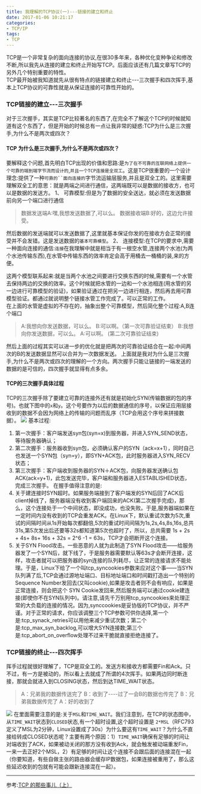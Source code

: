 ```yaml
---
title: 我理解的TCP协议(一)---链接的建立和终止
date: 2017-01-06 10:21:17
categories: 
- TCP/IP
tags:
- TCP
---
```

TCP是一个非常复杂的面向连接的协议,在很30多年来，各种优化变种争论和修改不断,所以我先从连接的建立和终止开始写TCP。后面应该还有几篇文章写TCP的另外几个特别重要的特性。  
TCP最开始被我知道就先从很有特点的链接建立和终止---三次握手和四次挥手,基本上TCP协议的可靠性就是从保证连接的可靠性开始的。  
### TCP链接的建立---三次握手  
对于三次握手，其实是TCP比较著名的东西了,在完全不了解这个TCP的时候就知道有这个东西了，但是开始的时候总有一点让我非常的疑惑:TCP为什么是三次握手,为什么不是两次或四次？  
#### TCP 为什么是三次握手,为什么不是两次或四次？
要解释这个问题,首先明白TCP出现的价值和思路:是`为了在不可靠的互联网络上提供一个可靠的端到端字节流而设计的`,`并且一个TCP连接是全双工`。这是TCP很重要的一个设计理念:提供了一种`可靠的``面向连接的`字节流运输层服务,并且是双全工的。这里需要理解双全工的意思：就是两端之间进行通信，这两端既可以是数据的接收方，也可以是数据的发送方。
1、 可靠模型:但是为了数据的安全送达，就必须在发送数据前向另一个端口进行通信
>数据发送端A:嘿,我想发送数据了,可以么。
>数据接收端B:好的，这边允许接受。  

然后数据的发送端就可以发送数据了,这里就基本保证你发的在接收方会正常的接受并不会发错。这是发送数据的`基本可靠模型`。
2、 连接模型:在TCP的要求中,需要一种面向连接的通信:`连接`在我理解中就是相当于有一根空水管,连接两个水池(为两个水池传输东西),在水管中传输东西的效率肯定会高于用桶去一桶桶的装,来的方便。
<!--more-->
这两个模型联系起来:就是当两个水池之间要进行交换东西的时候,需要有一个水管去保持两边的交换的效率。这个时候就把水管的一边和一个水池相连(用水管的另一边进行可靠模型的验证)，如果验证通过在把另一边进行相连，然后再去用可靠模型验证。都通过就说明整个链接水管工作完成了。可以正常的工作。  
在上面的水管是虚拟的不存在的，抽象出整个可靠模型，然后简化整个过程:A,B连个端口
>A:我想向你发送数据，可以么。
>B:可以啊。（第一次可靠验证结束）
>B:我想向你发送数据，可以么。
>A:可以啊。 (第二次可靠验证结束)  

然后上面的过程其实可以进一步的优化就是把两次的可靠验证结合在一起:中间两次的B的发送数据显然可以合并为一次数据发送。
上面就是我对为什么是三次握手,为什么不是两次或四次的理解的一个方向。两次握手只能让链接的一端发送的数据的是可信的，四次握手就显得有点多余。  
#### TCP的三次握手具体过程  
TCP的三次握手除了要建立可靠的连接外还有就是初始化SYN(传输数据的包的序号)。也就下图中的`x`和`y`。这个号要作为以后的数据通信的序号，以保证应用层接收到的数据不会因为网络上的传输的问题而乱序（TCP会用这个序号来拼接数据）。
![](http://ofa8x9gy9.bkt.clouddn.com/TCP%E4%B8%89%E6%AC%A1%E6%8F%A1%E6%89%8B%E5%92%8C%E5%9B%9B%E6%AC%A1%E6%8C%A5%E6%89%8B.jpg)
基本过程:
1. 第一次握手：客户端发送syn包(syn=x)到服务器，并进入SYN_SEND状态，等待服务器确认；
2. 第二次握手：服务器收到syn包，必须确认客户的SYN（ack=x+1），同时自己也发送一个SYN包（syn=y），即SYN+ACK包，此时服务器进入SYN_RECV状态；
3. 第三次握手：客户端收到服务器的SYN＋ACK包，向服务器发送确认包ACK(ack=y+1)，此包发送完毕，客户端和服务器进入ESTABLISHED状态，完成三次握手。
在握手值得注意的是:
1. 关于建连接时SYN超时。如果服务端接到了客户端发的SYN后回了ACK后client掉线了，服务器端没有收到客户端回来的ACK(第二次握手完成)，那么，这个连接处于一个中间状态，即没成功，也没失败。于是,服务器端如果在一定时间内没有收到的TCP会重发ACK。在Linux下，默认重试次数为5次,重试的间隔时间从1s开始每次都翻倍,5次的重试时间间隔为1s,2s,4s,8s,16s,总共31s,第5次发出后还要等32s都知道第5次也超时了，所以，总共需要 1s + 2s + 4s+ 8s+ 16s + 32s = 2^6 -1 = 63s，TCP才会把断开这个连接。
2. 关于SYN Flood攻击。一些恶意的人就为此制造了SYN Flood攻击——给服务器发了一个SYN后，就下线了，于是服务器需要默认等63s才会断开连接，这样，攻击者就可以把服务器的syn连接的队列耗尽，让正常的连接请求不能处理。于是，Linux下给了一个叫tcp_syncookies参数来应对这个事——当SYN队列满了后,TCP会通过源地址端口、目标地址端口和时间戳打造出一个特别的Sequence Number发回去(又叫cookie),如果是攻击者则不会有响应，如果是正常连接，则会把这个 SYN Cookie发回来,然后服务端可以通过cookie建连接(即使你不在SYN队列中)。请注意,请先千万别用tcp_syncookies来处理正常的大负载的连接的情况。因为,synccookies是妥协版的TCP协议，并不严谨。对于正常的请求，你应该调整三个TCP参数可供你选择,第一个是:tcp_synack_retries可以用他来减少重试次数；第二个是:tcp_max_syn_backlog,可以增大SYN连接数;第三个是:tcp_abort_on_overflow处理不过来干脆就直接拒绝连接了。
### TCP链接的终止---四次挥手  
挥手过程就很好理解了，TCP是双全工的。发送方和接收方都需要Fin和Ack。只不过，有一方是被动的，所以看上去就成了所谓的4次挥手。如果两边同时断连接，那就会就进入到CLOSING状态，然后到达TIME_WAIT状态。
>A：兄弟我的数据传送完了
B：收到了----过了一会B的数据也传完了
B：兄弟我数据传完了
A：好的收到了   

![](http://ofa8x9gy9.bkt.clouddn.com/TCP%E7%8A%B6%E6%80%81%E6%9C%BA.png) 
在里面需要注意的是:关于`MSL`和`TIME_WAIT`。我们注意到，在TCP的状态图中，从`TIME_WAIT`状态到`CLOSED`状态,有一个超时设置,这个超时设置是 `2*MSL`（RFC793定义了MSL为2分钟，Linux设置成了30s）为什么要这有`TIME_WAIT`？为什么不直接给转成CLOSED状态呢？主要有两个原因：1）`TIME_WAIT`确保有足够的时间让对端收到了ACK，如果被动关闭的那方没有收到Ack，就会触发被动端重发Fin，一来一去正好2个MSL，2）有足够的时间让这个连接不会跟后面的连接混在一起（你要知道，有些自做主张的路由器会缓存IP数据包，如果连接被重用了，那么这些延迟收到的包就有可能会跟新连接混在一起）。

----  
参考:[TCP 的那些事儿（上）](http://coolshell.cn/articles/11564.html)